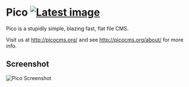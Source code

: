 Pico [![Latest image](https://github.com/mhzawadi/docker-picocms/actions/workflows/image-latest.yml/badge.svg)](https://github.com/mhzawadi/docker-picocms/actions/workflows/image-latest.yml)
====

Pico is a stupidly simple, blazing fast, flat file CMS.

Visit us at http://picocms.org/ and see http://picocms.org/about/ for more info.

Screenshot
----------

![Pico Screenshot](https://picocms.github.io/screenshots/pico-21.png)
